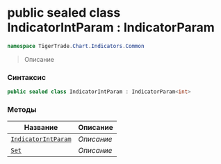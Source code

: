 
# public sealed class IndicatorIntParam : IndicatorParam<int>
```csharp
namespace TigerTrade.Chart.Indicators.Common
```



> Описание

### Синтаксис
```csharp
public sealed class IndicatorIntParam : IndicatorParam<int>
```


### Методы
| Название | Описание |
| --- | --- |
| [`IndicatorIntParam`](./IndicatorIntParam.cs/Методы/IndicatorIntParam.md) | *Описание* |
| [`Set`](./IndicatorIntParam.cs/Методы/Set.md) | *Описание* |




